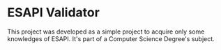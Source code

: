 # ESAPI Validator
This project was developed as a simple project to acquire only some knowledges of ESAPI.
It's part of a Computer Science Degree's subject.
